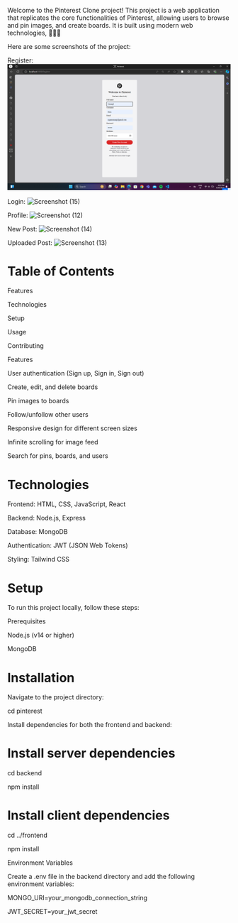 Welcome to the Pinterest Clone project! This project is a web application that replicates the core functionalities of Pinterest, allowing users to browse and pin images, and create boards. It is built using modern web technologies, 🚀🚀🚀

Here are some screenshots of the project:

Register:
<img src="https://github.com/Umanginigam/Pinterest/blob/main/Screenshot%20(16).png?raw=true">

Login:
![Screenshot (15)](https://github.com/user-attachments/assets/d7c1f123-7c1d-42e1-9649-c0494893f59a)

Profile:
![Screenshot (12)](https://github.com/user-attachments/assets/cff8999e-411f-409a-b5b3-b91ee01942d8)

New Post:
![Screenshot (14)](https://github.com/user-attachments/assets/e9b0d99c-a073-4e64-b647-1bbf39bbdc24)

Uploaded Post:
![Screenshot (13)](https://github.com/user-attachments/assets/19ab3ee4-14f2-473b-a8b2-e0f501846081)

# Table of Contents
Features

Technologies

Setup

Usage

Contributing

Features

User authentication (Sign up, Sign in, Sign out)

Create, edit, and delete boards

Pin images to boards

Follow/unfollow other users

Responsive design for different screen sizes

Infinite scrolling for image feed

Search for pins, boards, and users

# Technologies
Frontend: HTML, CSS, JavaScript, React

Backend: Node.js, Express

Database: MongoDB

Authentication: JWT (JSON Web Tokens)

Styling: Tailwind CSS

# Setup
To run this project locally, follow these steps:

Prerequisites

Node.js (v14 or higher)

MongoDB

# Installation

Navigate to the project directory:

cd pinterest

Install dependencies for both the frontend and backend:

# Install server dependencies
cd backend

npm install

# Install client dependencies
cd ../frontend

npm install

Environment Variables

Create a .env file in the backend directory and add the following environment variables:

MONGO_URI=your_mongodb_connection_string

JWT_SECRET=your_jwt_secret
